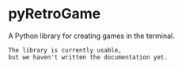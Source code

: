 # pyRetroGame
A Python library for creating games in the terminal.

```
The library is currently usable,
but we haven't written the documentation yet.
```
